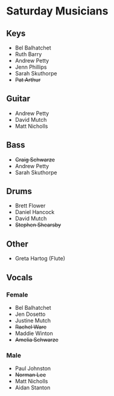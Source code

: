 # Saturday Musicians

## Keys

- Bel Balhatchet
- Ruth Barry
- Andrew Petty
- Jenn Phillips
- Sarah Skuthorpe
- ~~Pat Arthur~~

## Guitar

- Andrew Petty
- David Mutch
- Matt Nicholls

## Bass

- ~~Craig Schwarze~~
- Andrew Petty
- Sarah Skuthorpe

## Drums

- Brett Flower
- Daniel Hancock
- David Mutch
- ~~Stephen Shearsby~~

## Other

- Greta Hartog (Flute)

## Vocals

### Female

- Bel Balhatchet
- Jen Dosetto
- Justine Mutch
- ~~Rachel Ware~~
- Maddie Winton
- ~~Amelia Schwarze~~

### Male

- Paul Johnston
- ~~Norman Lee~~
- Matt Nicholls
- Aidan Stanton
